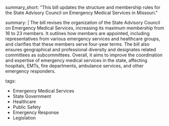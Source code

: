 summary_short: "This bill updates the structure and membership rules for the State Advisory Council on Emergency Medical Services in Missouri."

summary: |
  The bill revises the organization of the State Advisory Council on Emergency Medical Services, increasing its maximum membership from 16 to 23 members. It outlines how members are appointed, including representatives from various emergency services and healthcare groups, and clarifies that these members serve four-year terms. The bill also ensures geographical and professional diversity and designates related committees as subcommittees. Overall, it aims to improve the coordination and expertise of emergency medical services in the state, affecting hospitals, EMTs, fire departments, ambulance services, and other emergency responders.

tags:
  - Emergency Medical Services
  - State Government
  - Healthcare
  - Public Safety
  - Emergency Response
  - Legislation
